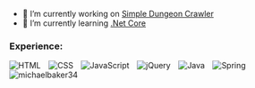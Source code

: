<!--

-->

- 🔭 I’m currently working on [Simple Dungeon Crawler](https://github.com/michaelbaker34/SimpleDungeonCrawler)
- 🌱 I’m currently learning [.Net Core](https://docs.microsoft.com/en-us/dotnet/core/introduction)

<h3> Experience: </h3>
<span>
  <img alt="HTML" style="margin-right: 10px;"
       src="https://img.shields.io/badge/-HTML-E34F26?logo=html5&logoColor=white&style=for-the-badge">
  <img alt="CSS" style="margin-right: 10px;"
       src="https://img.shields.io/badge/-CSS-1572B6?logo=css3&logoColor=white&style=for-the-badge">
  <img alt="JavaScript" style="margin-right: 10px;"
       src="https://img.shields.io/badge/-JavaScript-363636?logo=javascript&style=for-the-badge">
  <img alt="jQuery" style="margin-right: 10px;"
       src="https://img.shields.io/badge/jQuery-0769AD?logo=jquery&logoColor=white&style=for-the-badge">
 <img alt="Java" style="margin-right: 10px;"
       src="https://img.shields.io/badge/Java-FF1919?style=for-the-badge&logo=java&logoColor=white"> 
    <img alt="Spring" style="margin-right: 10px;"
       src="https://img.shields.io/badge/Spring-6DB33F?logo=spring&logoColor=white&style=for-the-badge">
</span>
<br>
<span>
  <img align="center"  alt="michaelbaker34"
       src="https://github-readme-stats.vercel.app/api/top-langs?username=michaelbaker34&show_icons=true&locale=en&layout=compact"/>
</span>
